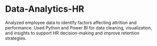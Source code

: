 # Data-Analytics-HR
Analyzed employee data to identify factors affecting attrition and performance. Used Python and Power BI for data cleaning, visualization, and insights to support HR decision-making and improve retention strategies.
